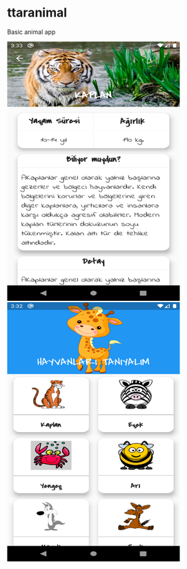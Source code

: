 # ttaranimal
Basic animal app


<img src="https://github.com/dzqn/flutter-animals/blob/master/assets/images/app/image1.png" alt="alt text" width="400px" height="600px">
<img src="https://github.com/dzqn/flutter-animals/blob/master/assets/images/app/image2.png" alt="alt text" width="400px" height="600px">

